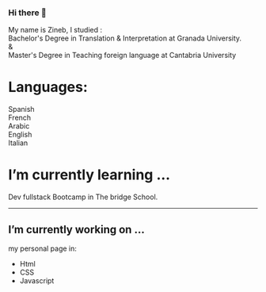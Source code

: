 ### Hi there 💟
My name is Zineb, I studied :  
Bachelor's Degree in Translation & Interpretation at Granada University.  
&  
Master's Degree in Teaching foreign language at Cantabria University

# Languages:

Spanish  
French  
Arabic  
English  
Italian  


# I’m currently learning ...

 Dev fullstack Bootcamp in The bridge School.  
 - - -

## I’m currently working on ...
my personal page in:  
* Html
* CSS
* Javascript


<!--
**zinGit-Dev/zinGit-Dev** is a ✨ _special_ ✨ repository because its `README.md` (this file) appears on your GitHub profile.

Here are some ideas to get you started:

- 🔭 I’m currently working on ...
- 🌱 I’m currently learning ...
- 👯 I’m looking to collaborate on ...
- 🤔 I’m looking for help with ...
- 💬 Ask me about ...
- 📫 How to reach me: ...
- 😄 Pronouns: ...
- ⚡ Fun fact: ...
-->
